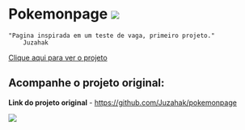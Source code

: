 # Pokemonpage <img src="https://emojis.slackmojis.com/emojis/images/1619172245/32756/charmander_shiny.gif?1619172245"/> 

    "Pagina inspirada em um teste de vaga, primeiro projeto."
        Juzahak


[Clique aqui para ver o projeto](https://dev-gustavo-henrique.github.io/pokemonpage/)


## Acompanhe o projeto original:
**Link do projeto original** - https://github.com/Juzahak/pokemonpage

<img src="https://emojis.slackmojis.com/emojis/images/1619286204/32837/dragon_wiggle.gif?1619286204"/>
